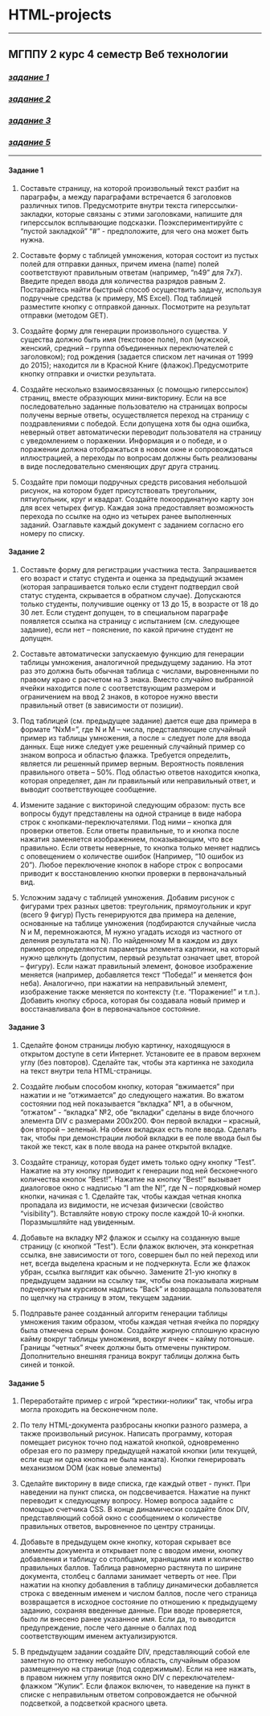 # HTML-projects
***
## МГППУ 2 курс 4 семестр Веб технологии

### [___задание 1___](#ВТ1)
### [___задание 2___](#ВТ2)
### [___задание 3___](#ВТ3)
### [___задание 5___](#ВТ5)

***
<a id="ВТ1"></a> 
#### Задание 1
1. Составьте страницу, на которой произвольный текст разбит на параграфы, а между параграфами встречается 6 заголовков различных типов. Предусмотрите внутри текста гиперссылки-закладки, которые связаны с этими заголовками, напишите для гиперссылок всплывающие подсказки. Поэкспериментируйте с “пустой закладкой” “#” - предположите, для чего она может быть нужна.

2. Составьте форму с таблицей умножения, которая состоит из пустых полей для отправки данных, причем имена (name) полей соответствуют правильным ответам (например, “n49” для 7x7). Введите предел ввода для количества разрядов равным 2. Постарайтесь найти быстрый способ осуществить задачу, используя подручные средства (к примеру, MS Excel). Под таблицей разместите кнопку с отправкой данных. Посмотрите на результат отправки (методом GET).

3. Создайте форму для генерации произвольного существа. У существа должно быть имя (текстовое поле), пол (мужской, женский, средний – группа объединенных переключателей с заголовком); год рождения (задается списком лет начиная от 1999 до 2015); находится ли в Красной Книге (флажок).Предусмотрите кнопку отправки и очистки результата.

4. Создайте несколько взаимосвязанных (с помощью гиперссылок) страниц, вместе образующих мини-викторину. Если на все последовательно заданные пользователю на страницах вопросы получены верные ответы, осуществляется переход на страницу с поздравлениями с победой. Если допущена хотя бы одна ошибка, неверный ответ автоматически переводит пользователя на страницу с уведомлением о поражении. Информация и о победе, и о поражении должна отображаться в новом окне и сопровождаться иллюстрацией, а переходы по вопросам должны быть реализованы в виде последовательно сменяющих друг друга страниц.

5. Создайте при помощи подручных средств рисования небольшой рисунок, на котором будет присутствовать треугольник, пятиугольник, круг и квадрат. Создайте покоординатную карту зон для всех четырех фигур. Каждая зона предоставляет возможность перехода по ссылке на одно из четырех ранее выполненных заданий. Озаглавьте каждый документ с заданием согласно его номеру по списку.

<a id="ВТ2"></a> 
#### Задание 2
1. Составьте форму для регистрации участника теста. Запрашивается его возраст и статус студента и оценка за предыдущий экзамен (которая запрашивается только если студент подтвердил свой статус студента, скрывается в обратном случае). Допускаются только студенты, получившие оценку от 13 до 15, в возрасте от 18 до 30 лет. Если студент допущен, то в специальном параграфе появляется ссылка на страницу с испытанием (см. следующее задание), если нет – пояснение, по какой причине студент не допущен.

2. Составьте автоматически запускаемую функцию для генерации таблицы умножения, аналогичной предыдущему заданию. На этот раз это должна быть обычная таблица с числами, выровненными по правому краю с расчетом на 3 знака. Вместо случайно выбранной ячейки находится поле с соответствующим размером и ограничением на ввод 2 знаков, в которое нужно ввести правильный ответ (в зависимости от позиции).

3. Под таблицей (см. предыдущее задание) дается еще два примера в формате “NxM=”, где N и M – числа, представляющие случайный пример из таблицы умножения, а после = следует поле для ввода данных. Еще ниже следует уже решенный случайный пример со знаком вопроса и областью флажка. Требуется определить, является ли решенный пример верным. Вероятность появления правильного ответа – 50%. Под областью ответов находится кнопка, которая определяет, дан ли правильный или неправильный ответ, и выводит соответствующее сообщение.

4. Измените задание с викториной следующим образом: пусть все вопросы будут представлены на одной странице в виде набора строк с кнопками-переключателями. Под ними – кнопка для проверки ответов. Если ответы правильные, то и кнопка после нажатия заменяется изображением, показывающим, что все правильно. Если ответы неверные, то кнопка только меняет надпись с оповещением о количестве ошибок (Например, “10 ошибок из 20”). Любое переключение кнопок в наборе строк с вопросами приводит к восстановлению кнопки проверки в первоначальный вид.

5. Усложним задачу с таблицей умножения. Добавим рисунок с фигурами трех разных цветов: треугольник, прямоугольник и круг (всего 9 фигур) Пусть генерируются два примера на деление, основанные на таблице умножения (подбираются случайные числа N и M, перемножаются, M нужно угадать исходя из частного от деления результата на N). По найденному M в каждом из двух примеров определяются параметры элемента картинки, на который нужно щелкнуть (допустим, первый результат означает цвет, второй – фигуру). Если нажат правильный элемент, фоновое изображение меняется (например, добавляется текст “Победа!” и меняется фон неба). Аналогично, при нажатии на неправильный элемент, изображение также меняется по контексту (т.е. “Поражение!” и т.п.). Добавить кнопку сброса, которая бы создавала новый пример и восстанавливала фон в первоначальное состояние.

<a id="ВТ3"></a> 
#### Задание 3
 1. Сделайте фоном страницы любую картинку, находящуюся в открытом доступе в сети Интернет. Установите ее в правом верхнем углу (без повторов). Сделайте так, чтобы эта картинка не заходила на текст внутри тела HTML-страницы.

2. Создайте любым способом кнопку, которая “вжимается” при нажатии и не “отжимается” до следующего нажатия. Во вжатом состоянии под ней показывается “вкладка” №1, а в обычном, “отжатом” - “вкладка” №2, обе “вкладки” сделаны в виде блочного элемента DIV с размерами 200x200. Фон первой вкладки – красный, фон второй – зеленый. На обеих вкладках есть поле ввода. Сделать так, чтобы при демонстрации любой вкладки в ее поле ввода был бы такой же текст, как в поле ввода на ранее открытой вкладке.

3. Создайте страницу, которая будет иметь только одну кнопку “Test”. Нажатие на эту кнопку приводит к генерации под ней бесконечного количества кнопок “Best!”. Нажатие на кнопку “Best!” вызывает диалоговое окно с надписью “I am the N!”, где N – порядковый номер кнопки, начиная с 1. Сделайте так, чтобы каждая четная кнопка пропадала из видимости, не исчезая физически (свойство “visibility”). Вставляйте новую строку после каждой 10-й кнопки. Поразмышляйте над увиденным.

4. Добавьте на вкладку №2 флажок и ссылку на созданную выше страницу (с кнопкой “Test”). Если флажок включен, эта конкретная ссылка, вне зависимости от того, совершен был по ней переход или нет, всегда выделена красным и не подчеркнута. Если же флажок убран, ссылка выглядит как обычно. Замените 21-ую кнопку в предыдущем задании на ссылку так, чтобы она показывала жирным подчеркнутым курсивом надпись “Back” и возвращала пользователя по щелчку на страницу в этом, текущем задании.

5. Подправьте ранее созданный алгоритм генерации таблицы умножения таким образом, чтобы каждая четная ячейка по порядку была отмечена серым фоном. Создайте жирную сплошную красную кайму вокруг таблицы умножения, вокруг ячеек – кайму потоньше. Границы “четных” ячеек должны быть отмечены пунктиром. Дополнительно внешняя граница вокруг таблицы должна быть синей и тонкой.

<a id="ВТ5"></a> 
#### Задание 5
1. Переработайте пример с игрой “крестики-нолики” так, чтобы игра могла проходить на бесконечном поле.

2. По телу HTML-документа разбросаны кнопки разного размера, а также произвольный рисунок. Написать программу, которая помещает рисунок точно под нажатой кнопкой, одновременно обрезая его по размеру предыдущей нажатой кнопки (или текущей, если еще ни одна кнопка не была нажата). Кнопки генерировать механизмом DOM (как новые элементы)

3. Сделайте викторину в виде списка, где каждый ответ - пункт. При наведении на пункт списка, он подсвечивается. Нажатие на пункт переводит к следующему вопросу. Номер вопроса задайте с помощью счетчика CSS. В конце динамически создайте блок DIV, представляющий собой окно с сообщением о количестве правильных ответов, выровненное по центру страницы.

4. Добавьте в предыдущем окне кнопку, которая скрывает все элементы документа и открывает поле с вводом имени, кнопку добавления и таблицу со столбцами, хранящими имя и количество правильных баллов. Таблица
равномерно растянута по ширине документа, столбец с баллами занимает четверть от нее. При нажатии на кнопку добавления в таблицу динамически добавляется строка с введенным именем и числом баллов, после чего страница возвращается в исходное состояние по отношению к предыдущему заданию, сохраняя введенные данные. При вводе проверяется, было ли внесено ранее указанное имя. Если да, то выводится предупреждение, после чего данные о баллах под соответствующим именем актуализируются.

5. В предыдущем задании создайте DIV, представляющий собой еле заметную по оттенку небольшую область, случайным образом размещенную на странице (под содержимым). Если на нее нажать, в правом нижнем углу появится окно DIV с переключателем-флажком “Жулик”. Если флажок включен, то наведение на пункт в списке с неправильным ответом сопровождается не обычной подсветкой, а подсветкой красного цвета.
